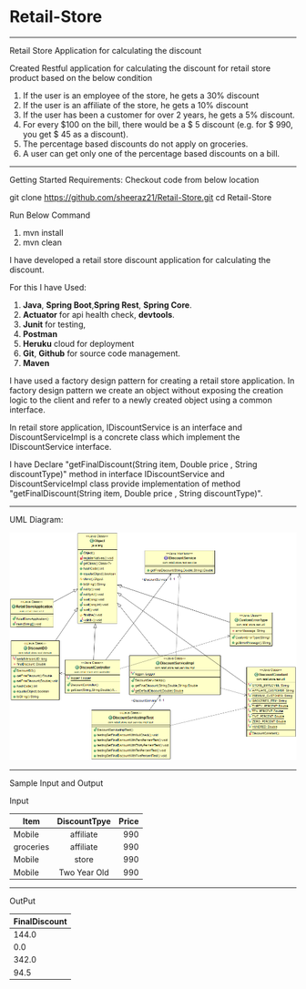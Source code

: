 # Retail-Store
_____________________________________________________________________________________________________________________________________
Retail Store Application for calculating the discount 

Created Restful application for calculating the discount for retail store product based on the below condition 

1. If the user is an employee of the store, he gets a 30% discount
2. If the user is an affiliate of the store, he gets a 10% discount
3. If the user has been a customer for over 2 years, he gets a 5% discount.
4. For every $100 on the bill, there would be a $ 5 discount (e.g. for $ 990, you get $ 45
as a discount).
5. The percentage based discounts do not apply on groceries.
6. A user can get only one of the percentage based discounts on a bill.

_________________________________________________________________________________________________________________

Getting Started
Requirements:
Checkout code from below location

git clone https://github.com/sheeraz21/Retail-Store.git 
 cd Retail-Store

Run Below Command 
1. mvn install
2. mvn clean

I have developed a retail store discount application for calculating the discount.

For this I have Used:
1. **Java**, **Spring Boot**,**Spring Rest**, **Spring Core**.
2. **Actuator** for api health check, **devtools**. 
3. **Junit** for testing,
4. **Postman**
5. **Heruku** cloud for deployment
6. **Git**, **Github** for source code management.
7. **Maven**

I have used a factory design pattern for creating a retail store application. In factory design pattern we create an object without exposing the creation logic to the client and refer to a newly created object using a common interface.

In retail store application, IDiscountService is an interface and DiscountServiceImpl is a concrete class which implement the IDiscountService interface.

I have  Declare  "getFinalDiscount(String item, Double price , String discountType)" method  in interface IDiscountService and  DiscountServiceImpl  class provide implementation of method  "getFinalDiscount(String item, Double price , String discountType)".
_____________________________________________________________________________________________________________________________________

UML Diagram:

![UML DIAGRAM](https://github.com/sheeraz21/Retail-Store/blob/master/retail-storeapp.png)

_________________________________________________________________________________________________________________
Sample Input and Output 

Input
				              
| Item        | DiscountTpye  | Price |
| ------------|:-------------:| -----:|
| Mobile      | affiliate     |990 |
| groceries   | affiliate     |990 |
| Mobile      | store         |990 |
| Mobile      | Two Year Old  |990 |
________________________________________________________________________________________________________________

OutPut

| FinalDiscount | 
| ------------- |
| 144.0  |
| 0.0    | 
| 342.0  | 
| 94.5   | 


